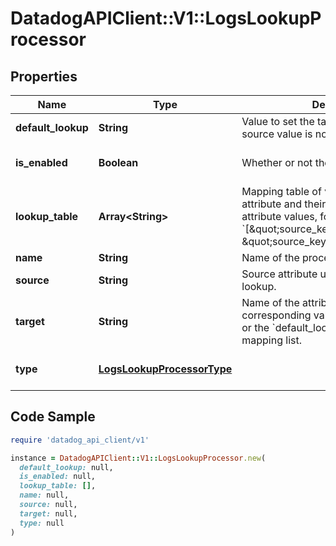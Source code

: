 # DatadogAPIClient::V1::LogsLookupProcessor

## Properties

| Name | Type | Description | Notes |
| ---- | ---- | ----------- | ----- |
| **default_lookup** | **String** | Value to set the target attribute if the source value is not found in the list. | [optional] |
| **is_enabled** | **Boolean** | Whether or not the processor is enabled. | [optional][default to false] |
| **lookup_table** | **Array&lt;String&gt;** | Mapping table of values for the source attribute and their associated target attribute values, formatted as &#x60;[\&quot;source_key1,target_value1\&quot;, \&quot;source_key2,target_value2\&quot;]&#x60; |  |
| **name** | **String** | Name of the processor. | [optional] |
| **source** | **String** | Source attribute used to perform the lookup. |  |
| **target** | **String** | Name of the attribute that contains the corresponding value in the mapping list or the &#x60;default_lookup&#x60; if not found in the mapping list. |  |
| **type** | [**LogsLookupProcessorType**](LogsLookupProcessorType.md) |  | [default to &#39;lookup-processor&#39;] |

## Code Sample

```ruby
require 'datadog_api_client/v1'

instance = DatadogAPIClient::V1::LogsLookupProcessor.new(
  default_lookup: null,
  is_enabled: null,
  lookup_table: [],
  name: null,
  source: null,
  target: null,
  type: null
)
```

